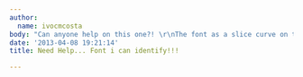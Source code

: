 ```yaml
---
author:
  name: ivocmcosta
body: "Can anyone help on this one?! \r\nThe font as a slice curve on the letters! "
date: '2013-04-08 19:21:14'
title: Need Help... Font i can identify!!!

---
```

